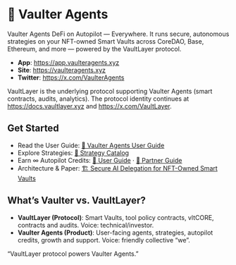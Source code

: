 # 🤖 Vaulter Agents

Vaulter Agents DeFi on Autopilot — Everywhere. It runs secure, autonomous strategies on your NFT-owned Smart Vaults across CoreDAO, Base, Ethereum, and more — powered by the VaultLayer protocol.

- **App**: https://app.vaulteragents.xyz
- **Site**: https://vaulteragents.xyz
- **Twitter**: https://x.com/VaulterAgents

VaultLayer is the underlying protocol supporting Vaulter Agents (smart contracts, audits, analytics). The protocol identity continues at https://docs.vaultlayer.xyz and https://x.com/VaultLayer.

## Get Started

- Read the User Guide: [📘 Vaulter Agents User Guide](./user-guide.md)
- Explore Strategies: [🧩 Strategy Catalog](./strategies/README.md)
- Earn ∞ Autopilot Credits: [🎁 User Guide](./autopilot-credits/USER_GUIDE.md) · [🤝 Partner Guide](./autopilot-credits/PARTNER_GUIDE.md)
- Architecture & Paper: [🏗️ Secure AI Delegation for NFT-Owned Smart Vaults](./whitepaper.md)

## What’s Vaulter vs. VaultLayer?

- **VaultLayer (Protocol)**: Smart Vaults, tool policy contracts, vltCORE, contracts and audits. Voice: technical/investor.
- **Vaulter Agents (Product)**: User-facing agents, strategies, autopilot credits, growth and support. Voice: friendly collective “we”.

“VaultLayer protocol powers Vaulter Agents.”


